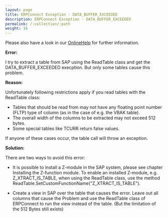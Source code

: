 ```yaml
---
layout: page
title: ERPConnect Exception - DATA_BUFFER_EXCEEDED
description: ERPConnect Exception - DATA_BUFFER_EXCEEDED
permalink: /:collection/:path
weight: 16
---
```


Please also have a look in our [OnlineHelp](https://help.theobald-software.com/en/) for further information.

**Error:**

I try to extract a table from SAP using the ReadTable class and get the DATA_BUFFER_EXCEEDED execption. But only some tables cause this problem.

**Reason:**

Unfortunately following restrictions apply if you read tables with the ReadTable class:

- Tables that should be read from may not have any floating point number (FLTP) type of column (as in the case of e.g. the VBAK table). 
- The overall width of the columns to be extracted may not exceed 512 bytes. 
- Some special tables like TCURR return false values.

If anyone of these cases occur, the table call will throw an exception.

**Solution:**

There are two ways to avoid this error:

- It is possible to install a Z-module in the SAP system, please see chapter  Installing the Z-function module.
To enable an installed Z-module, e.g. Z_XTRACT_IS_TABLE, when using the ReadTable class, use the method
ReadTable.SetCustomFunctionName("Z_XTRACT_IS_TABLE"). 

- Create a view in SAP over the table that causes the error. Leave out all columns that cause the Problem and use the ReadTable class of ERPConnect to run the view instead of the table. (But the limitation of the 512 Bytes still exists)